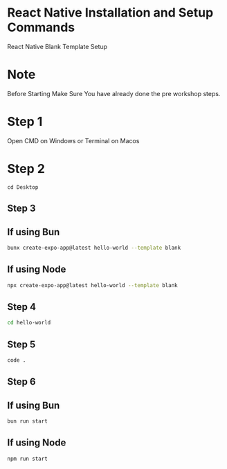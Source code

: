 # React Native Installation and Setup Commands

React Native Blank Template Setup

# Note

Before Starting Make Sure You have already done the pre workshop steps.

# Step 1 

 Open CMD on Windows or Terminal on Macos

# Step 2

```
cd Desktop
```

##  Step 3 

## If using Bun

```sh
bunx create-expo-app@latest hello-world --template blank
```

## If using Node
```sh
npx create-expo-app@latest hello-world --template blank
```

## Step 4

```sh
cd hello-world
```

## Step 5

```sh
code .
```

## Step 6

## If using Bun

```sh
bun run start
```

## If using Node

```sh
npm run start
```